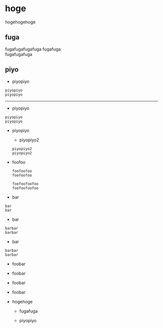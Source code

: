 # hoge

hogehogehoge

## fuga

fugafugafugafuga
fugafuga<br>
fugafugafuga

## piyo

* piyopiyo
```
piyopiyo
piyopiyo
```

---

* piyopiyo

```
piyopiyo
piyopiyo
```

* piyopiyo
  * piyopiyo2
  ```
  piyopiyo2
  piyopiyo2
  ```

* foofoo
  ```
  foofoofoo
  foofoofoo
  ```

  ```
  foofoofoofoo
  foofoofoofoo
  ```

* bar
```
bar
bar
```

* bar
```
barbar
barbar
```
* bar
```
barbar
barbar
```

* foobar
* foobar

* foobar
* foobar

* hogehoge
  * fugafuga

  * piyopiyo
